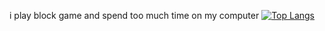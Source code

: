 i play block game and spend too much time on my computer
[![Top Langs](https://github-readme-stats-git-masterrstaa-rickstaa.vercel.app/api/top-langs/?username=sadanslargehole)](https://github.com/anuraghazra/github-readme-stats)
